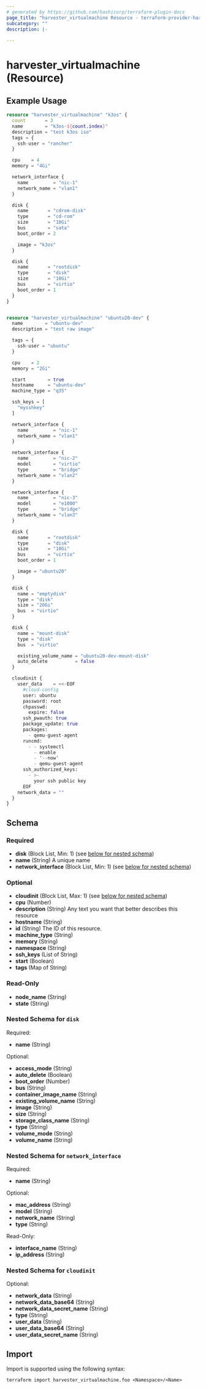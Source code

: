 ```yaml
---
# generated by https://github.com/hashicorp/terraform-plugin-docs
page_title: "harvester_virtualmachine Resource - terraform-provider-harvester"
subcategory: ""
description: |-
  
---
```


# harvester_virtualmachine (Resource)



## Example Usage

```terraform
resource "harvester_virtualmachine" "k3os" {
  count       = 3
  name        = "k3os-${count.index}"
  description = "test k3os iso"
  tags = {
    ssh-user = "rancher"
  }

  cpu    = 4
  memory = "4Gi"

  network_interface {
    name         = "nic-1"
    network_name = "vlan1"
  }

  disk {
    name       = "cdrom-disk"
    type       = "cd-rom"
    size       = "10Gi"
    bus        = "sata"
    boot_order = 2

    image = "k3os"
  }

  disk {
    name       = "rootdisk"
    type       = "disk"
    size       = "10Gi"
    bus        = "virtio"
    boot_order = 1
  }
}


resource "harvester_virtualmachine" "ubuntu20-dev" {
  name        = "ubuntu-dev"
  description = "test raw image"

  tags = {
    ssh-user = "ubuntu"
  }

  cpu    = 2
  memory = "2Gi"

  start        = true
  hostname     = "ubuntu-dev"
  machine_type = "q35"

  ssh_keys = [
    "mysshkey"
  ]

  network_interface {
    name         = "nic-1"
    network_name = "vlan1"
  }

  network_interface {
    name         = "nic-2"
    model        = "virtio"
    type         = "bridge"
    network_name = "vlan2"
  }

  network_interface {
    name         = "nic-3"
    model        = "e1000"
    type         = "bridge"
    network_name = "vlan3"
  }

  disk {
    name       = "rootdisk"
    type       = "disk"
    size       = "10Gi"
    bus        = "virtio"
    boot_order = 1

    image = "ubuntu20"
  }

  disk {
    name = "emptydisk"
    type = "disk"
    size = "20Gi"
    bus  = "virtio"
  }

  disk {
    name = "mount-disk"
    type = "disk"
    bus  = "virtio"

    existing_volume_name = "ubuntu20-dev-mount-disk"
    auto_delete          = false
  }

  cloudinit {
    user_data    = <<-EOF
      #cloud-config
      user: ubuntu
      password: root
      chpasswd:
        expire: false
      ssh_pwauth: true
      package_update: true
      packages:
        - qemu-guest-agent
      runcmd:
        - - systemctl
          - enable
          - '--now'
          - qemu-guest-agent
      ssh_authorized_keys:
        - >-
          your ssh public key
      EOF
    network_data = ""
  }
}
```

<!-- schema generated by tfplugindocs -->
## Schema

### Required

- **disk** (Block List, Min: 1) (see [below for nested schema](#nestedblock--disk))
- **name** (String) A unique name
- **network_interface** (Block List, Min: 1) (see [below for nested schema](#nestedblock--network_interface))

### Optional

- **cloudinit** (Block List, Max: 1) (see [below for nested schema](#nestedblock--cloudinit))
- **cpu** (Number)
- **description** (String) Any text you want that better describes this resource
- **hostname** (String)
- **id** (String) The ID of this resource.
- **machine_type** (String)
- **memory** (String)
- **namespace** (String)
- **ssh_keys** (List of String)
- **start** (Boolean)
- **tags** (Map of String)

### Read-Only

- **node_name** (String)
- **state** (String)

<a id="nestedblock--disk"></a>
### Nested Schema for `disk`

Required:

- **name** (String)

Optional:

- **access_mode** (String)
- **auto_delete** (Boolean)
- **boot_order** (Number)
- **bus** (String)
- **container_image_name** (String)
- **existing_volume_name** (String)
- **image** (String)
- **size** (String)
- **storage_class_name** (String)
- **type** (String)
- **volume_mode** (String)
- **volume_name** (String)


<a id="nestedblock--network_interface"></a>
### Nested Schema for `network_interface`

Required:

- **name** (String)

Optional:

- **mac_address** (String)
- **model** (String)
- **network_name** (String)
- **type** (String)

Read-Only:

- **interface_name** (String)
- **ip_address** (String)


<a id="nestedblock--cloudinit"></a>
### Nested Schema for `cloudinit`

Optional:

- **network_data** (String)
- **network_data_base64** (String)
- **network_data_secret_name** (String)
- **type** (String)
- **user_data** (String)
- **user_data_base64** (String)
- **user_data_secret_name** (String)

## Import

Import is supported using the following syntax:

```shell
terraform import harvester_virtualmachine.foo <Namespace>/<Name>
```

